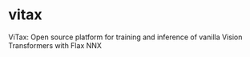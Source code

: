 # vitax
ViTax: Open source platform for training and inference of vanilla Vision Transformers with Flax NNX
